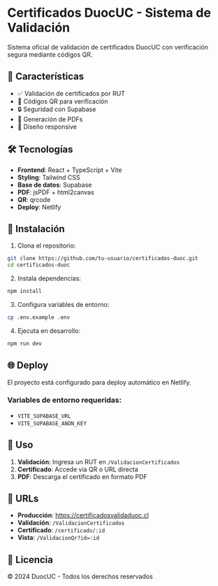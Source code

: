 # Certificados DuocUC - Sistema de Validación

Sistema oficial de validación de certificados DuocUC con verificación segura mediante códigos QR.

## 🚀 Características

- ✅ Validación de certificados por RUT
- 📱 Códigos QR para verificación
- 🔒 Seguridad con Supabase
- 📄 Generación de PDFs
- 📱 Diseño responsive

## 🛠️ Tecnologías

- **Frontend**: React + TypeScript + Vite
- **Styling**: Tailwind CSS
- **Base de datos**: Supabase
- **PDF**: jsPDF + html2canvas
- **QR**: qrcode
- **Deploy**: Netlify

## 🔧 Instalación

1. Clona el repositorio:
```bash
git clone https://github.com/tu-usuario/certificados-duoc.git
cd certificados-duoc
```

2. Instala dependencias:
```bash
npm install
```

3. Configura variables de entorno:
```bash
cp .env.example .env
```

4. Ejecuta en desarrollo:
```bash
npm run dev
```

## 🌐 Deploy

El proyecto está configurado para deploy automático en Netlify.

### Variables de entorno requeridas:
- `VITE_SUPABASE_URL`
- `VITE_SUPABASE_ANON_KEY`

## 📝 Uso

1. **Validación**: Ingresa un RUT en `/ValidacionCertificados`
2. **Certificado**: Accede via QR o URL directa
3. **PDF**: Descarga el certificado en formato PDF

## 🔗 URLs

- **Producción**: https://certificadosvalidaduoc.cl
- **Validación**: `/ValidacionCertificados`
- **Certificado**: `/certificado/:id`
- **Vista**: `/ValidacionQr?id=:id`

## 📄 Licencia

© 2024 DuocUC - Todos los derechos reservados